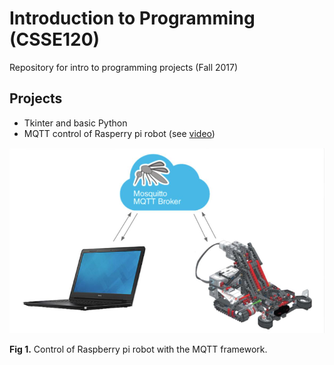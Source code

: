 # Introduction to Programming (CSSE120)
Repository for intro to programming projects (Fall 2017)

## Projects
- Tkinter and basic Python
- MQTT control of Rasperry pi robot (see [video](https://www.youtube.com/watch?v=EWk-NJnEr0Q))

![MQTT robotic control](mqtt-robot.png)

**Fig 1.** Control of Raspberry pi robot with the MQTT framework.
